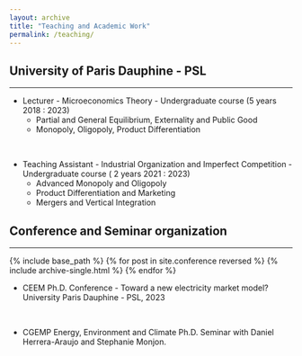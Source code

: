 ```yaml
---
layout: archive
title: "Teaching and Academic Work"
permalink: /teaching/
---
```


## University of Paris Dauphine - PSL
----
	  
* Lecturer - Microeconomics Theory - Undergraduate course (5 years 2018 : 2023)
	* Partial and General Equilibrium, Externality and Public Good
	* Monopoly, Oligopoly, Product Differentiation
 
 <br/>
 
* Teaching Assistant - Industrial Organization and Imperfect Competition - Undergraduate course ( 2 years 2021 : 2023)
	* Advanced Monopoly and Oligopoly
	* Product Differentiation and Marketing
	* Mergers and Vertical Integration
	
 
## Conference and Seminar organization 
----

{% include base_path %}
{% for post in site.conference reversed %}
  {% include archive-single.html %}
{% endfor %}


* CEEM Ph.D. Conference - Toward a new electricity market model? University Paris Dauphine - PSL, 2023
 <br/>
 
* CGEMP Energy, Environment and Climate Ph.D. Seminar with Daniel Herrera-Araujo and Stephanie Monjon.

